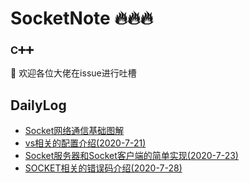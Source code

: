 # SocketNote 🔥🔥🔥
### C➕➕

👀 欢迎各位大佬在issue进行吐槽 <br>

## DailyLog
* [Socket网络通信基础图解](./Imgage/Socket01.png)<br>
* [vs相关的配置介绍(2020-7-21)](./Daily/Log1.md) <br>
* [Socket服务器和Socket客户端的简单实现(2020-7-23)](./Daily/Log2.md) <br>
* [SOCKET相关的错误码介绍(2020-7-28)](./Daily/Log3.md)